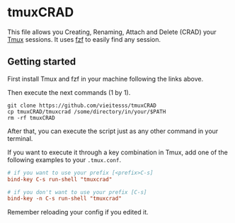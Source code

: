 # tmuxCRAD

This file allows you Creating, Renaming, Attach and Delete (CRAD) your [Tmux](https://github.com/tmux/tmux) sessions. It uses [fzf](https://github.com/junegunn/fzf) to easily find any session.

## Getting started

First install Tmux and fzf in your machine following the links above.

Then execute the next commands (1 by 1).

```shell
git clone https://github.com/vieitesss/tmuxCRAD
cp tmuxCRAD/tmuxcrad /some/directory/in/your/$PATH
rm -rf tmuxCRAD
```

After that, you can execute the script just as any other command in your terminal.

If you want to execute it through a key combination in Tmux, add one of the following examples to your `.tmux.conf`.

```conf
# if you want to use your prefix [<prefix>C-s]
bind-key C-s run-shell "tmuxcrad"

# if you don't want to use your prefix [C-s]
bind-key -n C-s run-shell "tmuxcrad"
```

Remember reloading your config if you edited it.
